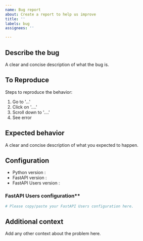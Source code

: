 ```yaml
---
name: Bug report
about: Create a report to help us improve
title: ''
labels: bug
assignees: ''

---
```


## Describe the bug

A clear and concise description of what the bug is.

## To Reproduce

Steps to reproduce the behavior:
1. Go to '...'
2. Click on '....'
3. Scroll down to '....'
4. See error

## Expected behavior

A clear and concise description of what you expected to happen.

## Configuration
 - Python version : 
 - FastAPI version : 
 - FastAPI Users version :

### FastAPI Users configuration**

```py
# Please copy/paste your FastAPI Users configuration here.
```

## Additional context

Add any other context about the problem here.
